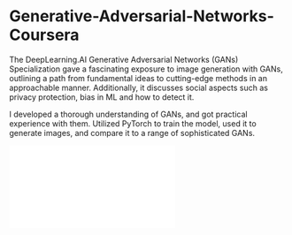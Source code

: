 # Generative-Adversarial-Networks-Coursera
The DeepLearning.AI Generative Adversarial Networks (GANs) Specialization gave a fascinating exposure to image generation with GANs, outlining a path from fundamental ideas to cutting-edge methods in an approachable manner. Additionally, it discusses social aspects such as privacy protection, bias in ML and how to detect it.

I developed a thorough understanding of GANs, and got practical experience with them. Utilized PyTorch to train the model, used it to generate images, and compare it to a range of sophisticated GANs.


![](Certificate_GANS.pdf)
